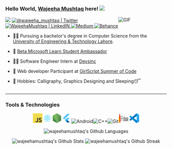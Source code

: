 ### Hello World, [Wajeeha Mushtaq](https://wajeehamushtaq.netlify.app/) here! <img src="https://user-images.githubusercontent.com/46846821/87522094-a135a000-c69e-11ea-899d-e8093968ef3b.gif" width="24px">

<img align="right" width="30%" alt="GIF" src="https://user-images.githubusercontent.com/55188521/132189020-6789550e-b3e9-46c3-9a92-ae18e97a1b14.png" />

<p align="center">

![](https://komarev.com/ghpvc/?username=wajeehamushtaq&color=blueviolet&label=Profile+Views)
<a href="https://twitter.com/mushtaq_wajeeha">
<img alt="@wajeeha_mushtaq | Twitter" src="https://img.shields.io/badge/twitter-%231DA1F2.svg?&style=for-the-badge&logo=twitter&logoColor=white" />
</a>  <a href="https://www.linkedin.com/in/wajeeha-mushtaq-606a411a8/">
<img alt="WajeehaMushtaq | LinkedIN"  src="https://img.shields.io/badge/linkedin-%230077B5.svg?&style=for-the-badge&logo=linkedin&logoColor=white" />
</a>
<a href="https://medium.com/@wajeehamushtaq1" target="_blank">
<img src = "https://img.shields.io/badge/medium-%2312100E.svg?&style=for-the-badge&logo=medium&logoColor=white" alt = "Medium" />
</a>
<a href="https://www.behance.net/wajeehamushtaq" target="_blank">
	![Behance](https://img.shields.io/badge/Behance-1769ff?style=for-the-badge&logo=behance&logoColor=white)
 </a>
</p>

- 👩‍🎓 Pursuing a bachelor's degree in Computer Science from the [University of Engineering & Technology Lahore](https://uet.edu.pk/).

- 🎏 [Beta Microsoft Learn Student Ambassador](https://studentambassadors.microsoft.com)

- 👩‍💻 Software Engineer Intern at [Devsinc](https://www.devsinc.com/)

- 🤝 Web developer Participant at [GirlScript Summer of Code](https://gssoc.girlscript.tech/)

- 🎨 Hobbies: Calligraphy, Graphics Designing and Sleeping😴
<br /><br />
---

### Tools & Technologies
<p align="center">
<img src="https://raw.githubusercontent.com/github/explore/80688e429a7d4ef2fca1e82350fe8e3517d3494d/topics/javascript/javascript.png" alt="Javascript" width="30" height="30"/><img src="https://raw.githubusercontent.com/github/explore/80688e429a7d4ef2fca1e82350fe8e3517d3494d/topics/react/react.png" alt="React" width="30" height="30"/><img src="https://raw.githubusercontent.com/github/explore/80688e429a7d4ef2fca1e82350fe8e3517d3494d/topics/nodejs/nodejs.png" alt="Nodejs" width="30" height="30"/><img src="https://raw.githubusercontent.com/github/explore/80688e429a7d4ef2fca1e82350fe8e3517d3494d/topics/flutter/flutter.png" alt="Flutter" width="30" height="30"/><img src="https://raw.githubusercontent.com/jmnote/z-icons/master/svg/ruby.svg" alt="Android" width="30" height="30"/><img src="https://raw.githubusercontent.com/jmnote/z-icons/master/svg/cpp.svg" width="30" alt="C++" height="30"/><img src="https://raw.githubusercontent.com/jmnote/z-icons/master/svg/git.svg" width="30" alt="Git" height="30" /><img src="https://raw.githubusercontent.com/gilbarbara/logos/master/logos/firebase.svg" alt="Firebase" width="30" height="30"/> <img src="https://raw.githubusercontent.com/github/explore/80688e429a7d4ef2fca1e82350fe8e3517d3494d/topics/visual-studio-code/visual-studio-code.png" alt="VSCode" width="30" height="30"/>
</p>
<p align="center">
 <img width="45%" src="https://github-readme-stats.vercel.app/api/top-langs/?username=wajeehamushtaq&hide=python&layout=compact&theme=radical" alt="wajeehamushtaq's Github Languages"/>
<p/>
<p align="center">
 <img width="45%" src="https://github-readme-stats.vercel.app/api?username=wajeehamushtaq&theme=radical&show_icons=true&count_private=true" alt="wajeehamushtaq's Github Stats"/>
 <img width="45%" src="https://github-readme-streak-stats.herokuapp.com/?user=wajeehamushtaq&theme=radical" alt="wajeehamushtaq's Github Streak"/> 
 
</p>
